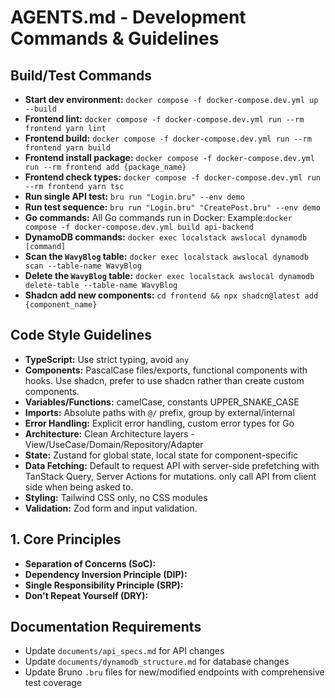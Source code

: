 # AGENTS.md - Development Commands & Guidelines

## Build/Test Commands

- **Start dev environment:** `docker compose -f docker-compose.dev.yml up --build`
- **Frontend lint:** `docker compose -f docker-compose.dev.yml run --rm frontend yarn lint`
- **Frontend build:** `docker compose -f docker-compose.dev.yml run --rm frontend yarn build`
- **Frontend install package:** `docker compose -f docker-compose.dev.yml run --rm frontend add {package_name}`
- **Frontend check types:** `docker compose -f docker-compose.dev.yml run --rm frontend yarn tsc`
- **Run single API test:** `bru run "Login.bru" --env demo`
- **Run test sequence:** `bru run "Login.bru" "CreatePost.bru" --env demo`
- **Go commands:** All Go commands run in Docker: Example:`docker compose -f docker-compose.dev.yml build api-backend`
- **DynamoDB commands:** `docker exec localstack awslocal dynamodb [command]`
- **Scan the `WavyBlog` table:** `docker exec localstack awslocal dynamodb scan --table-name WavyBlog`
- **Delete the `WavyBlog` table:** `docker exec localstack awslocal dynamodb delete-table --table-name WavyBlog`
- **Shadcn add new components:** `cd frontend && npx shadcn@latest add {component_name}`

## Code Style Guidelines

- **TypeScript:** Use strict typing, avoid `any`
- **Components:** PascalCase files/exports, functional components with hooks. Use shadcn, prefer to use shadcn rather than create custom components.
- **Variables/Functions:** camelCase, constants UPPER_SNAKE_CASE
- **Imports:** Absolute paths with `@/` prefix, group by external/internal
- **Error Handling:** Explicit error handling, custom error types for Go
- **Architecture:** Clean Architecture layers - View/UseCase/Domain/Repository/Adapter
- **State:** Zustand for global state, local state for component-specific
- **Data Fetching:** Default to request API with server-side prefetching with TanStack Query, Server Actions for mutations. only call API from client side when being asked to.
- **Styling:** Tailwind CSS only, no CSS modules
- **Validation:** Zod form and input validation.

## 1. Core Principles

- **Separation of Concerns (SoC):**
- **Dependency Inversion Principle (DIP):**
- **Single Responsibility Principle (SRP):**
- **Don't Repeat Yourself (DRY):**

## Documentation Requirements

- Update `documents/api_specs.md` for API changes
- Update `documents/dynamodb_structure.md` for database changes
- Update Bruno `.bru` files for new/modified endpoints with comprehensive test coverage
